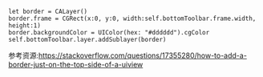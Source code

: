 ```
let border = CALayer()
border.frame = CGRect(x:0, y:0, width:self.bottomToolbar.frame.width, height:1)
border.backgroundColor = UIColor(hex: "#dddddd").cgColor
self.bottomToolbar.layer.addSublayer(border)
```

参考资源:<https://stackoverflow.com/questions/17355280/how-to-add-a-border-just-on-the-top-side-of-a-uiview>